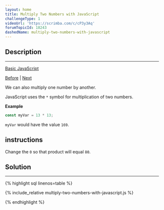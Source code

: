 ```yaml
---
layout: home
title: Multiply Two Numbers with JavaScript
challengeType: 1
videoUrl: 'https://scrimba.com/c/cP3y3Aq'
forumTopicId: 18243
dashedName: multiply-two-numbers-with-javascript
---
```


<div class="row">
<div class="columnStmt" markdown="1">

## Description
------

[Basic JavaScript](../basic-javascript/README.html) 

[Before](./subtract-one-number-from-another-with-javascript.md)  | [Next](./divide-one-number-by-another-with-javascript.md) 

We can also multiply one number by another.

JavaScript uses the `*` symbol for multiplication of two numbers.

**Example**

```js
const myVar = 13 * 13;
```

`myVar` would have the value `169`.

##  instructions 

Change the `0` so that product will equal `80`.

</div>
<div class="columnSol" markdown="1">

## Solution
------

{% highlight sql linenos=table %}

{% include_relative multiply-two-numbers-with-javascript.js %}

{% endhighlight %}

</div>
</div>


